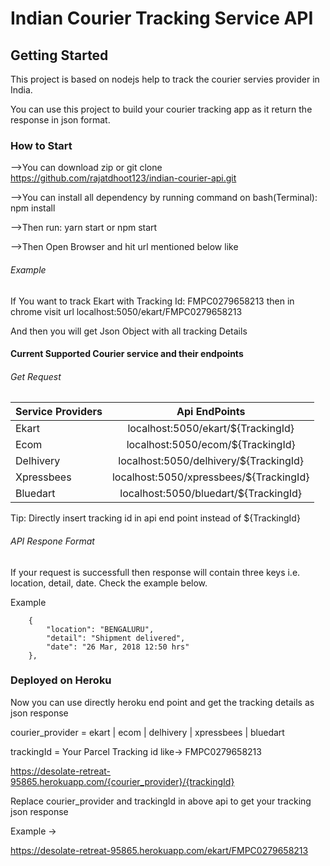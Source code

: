 # Indian Courier Tracking Service API 

## Getting Started

This project is based on nodejs help to track the courier servies provider in India.

You can use this project to build your courier tracking app as it return the response in json format.

### How to Start

-->You can download zip or git clone https://github.com/rajatdhoot123/indian-courier-api.git 

-->You can install all dependency by running command on bash(Terminal):   npm install

-->Then run:  yarn start or npm start

-->Then Open Browser and hit url mentioned below like

###### Example

If You want to track Ekart with Tracking Id: FMPC0279658213 then in chrome visit url localhost:5050/ekart/FMPC0279658213

And then you will get Json Object with all tracking Details

#### Current Supported Courier service and their endpoints

###### Get Request

| Service Providers    | Api EndPoints                           |
| :---                 |     :---:                               |
| Ekart                | localhost:5050/ekart/${TrackingId}      |
| Ecom                 | localhost:5050/ecom/${TrackingId}       | 
| Delhivery            | localhost:5050/delhivery/${TrackingId}  | 
| Xpressbees           | localhost:5050/xpressbees/${TrackingId} | 
| Bluedart             | localhost:5050/bluedart/${TrackingId}   | 

Tip: Directly insert tracking id in api end point instead of ${TrackingId}

###### API Respone Format

If your request is successfull then response will contain three keys i.e. location, detail, date.
Check the example below.

Example
```
    {
        "location": "BENGALURU",
        "detail": "Shipment delivered",
        "date": "26 Mar, 2018 12:50 hrs"
    },
```

### Deployed on Heroku

Now you can use directly heroku end point and get the tracking details as json response

courier_provider = ekart | ecom | delhivery | xpressbees | bluedart

trackingId = Your Parcel Tracking id like-> FMPC0279658213

https://desolate-retreat-95865.herokuapp.com/{courier_provider}/{trackingId}

Replace courier_provider and trackingId in above api to get your tracking json response

Example ->

https://desolate-retreat-95865.herokuapp.com/ekart/FMPC0279658213